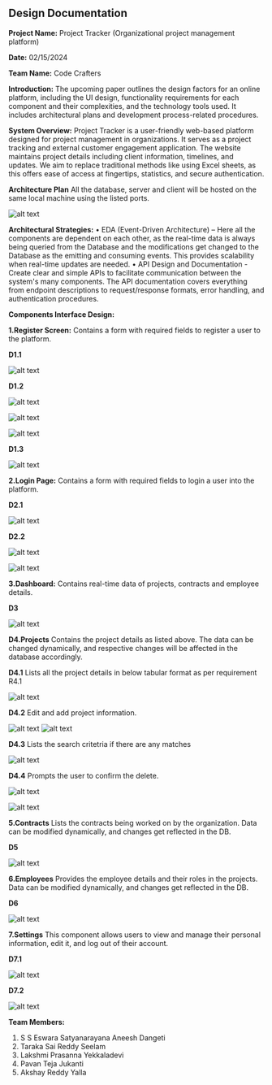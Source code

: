 ## Design Documentation

**Project Name:** Project Tracker (Organizational project management platform)

**Date:** 02/15/2024 

**Team Name:** Code Crafters


**Introduction:**
    The upcoming paper outlines the design factors for an online platform, including the UI design, functionality requirements for each component and their complexities, and the technology tools used. It includes architectural plans and development process-related procedures.

**System Overview:**
    Project Tracker is a user-friendly web-based platform designed for project management in organizations. It serves as a project tracking and external customer engagement application. The website maintains project details including client information, timelines, and updates. We aim to replace traditional methods like using Excel sheets, as this offers ease of access at fingertips, statistics, and secure authentication.

**Architecture Plan**
    All the database, server and client will be hosted on the same local machine using the listed ports.

   ![alt text](<Architectural Plan.png>)



**Architectural Strategies:**
    • EDA (Event-Driven Architecture) – Here all the components are dependent on each other, as the real-time data is always being queried from the Database and the modifications get changed to the Database as the emitting and consuming events. This provides scalability when real-time updates are needed.
    • API Design and Documentation - Create clear and simple APIs to facilitate communication between the system's many components. The API documentation covers everything from endpoint descriptions to request/response formats, error handling, and authentication procedures.


**Components Interface Design:**

    
**1.Register Screen:** Contains a form with required fields to register a user to the platform.


**D1.1** 

![alt text](<Register Form.png>)


**D1.2** 

![alt text](<Regiter Form Validation-1.png>) 

![alt text](<Regiter Form Validation-2.png>)

![alt text](<Regiter Form Validation-3.png>)


**D1.3**

![alt text](<Register Form Security.png>)


**2.Login Page:** Contains a form with required fields to login a user into the platform.

**D2.1** 

![alt text](<Login Form.png>)


**D2.2**

![alt text](<Login Form Validation-1.png>) 

![alt text](<Login Form Validation-2.png>)


**3.Dashboard:** Contains real-time data of projects, contracts and employee details.

**D3**

![alt text](dashboard.png)


**D4.Projects** Contains the project details as listed above. The data can be changed dynamically, and respective changes will be affected in the database accordingly.

**D4.1** Lists all the project details in below tabular format as per requirement R4.1

![alt text](projects.png)

**D4.2** Edit and add project information.

![alt text](<Add project information.png>)
![alt text](<Edit Project Information.png>)

**D4.3** Lists the search critetria if there are any matches

![alt text](search.jpg)

**D4.4** Prompts the user to confirm the delete.

![alt text](Delete.jpg)

![alt text](<item deleted.jpg>)

**5.Contracts** Lists the contracts being worked on by the organization. Data can be modified dynamically, and changes get reflected in the DB.

**D5**

![alt text](contracts.png)


**6.Employees** Provides the employee details and their roles in the projects. Data can be modified dynamically, and changes get reflected in the DB.


**D6**

![alt text](employees.png)


**7.Settings** This component allows users to view and manage their personal information, edit it, and log out of their account.

**D7.1**

![alt text](<user settings.png>)

**D7.2**

![alt text](<edit user.png>)


**Team Members:**
1.	S S Eswara Satyanarayana Aneesh Dangeti
2.	Taraka Sai Reddy Seelam
3.	Lakshmi Prasanna Yekkaladevi
4.	Pavan Teja Jukanti
5.	Akshay Reddy Yalla
